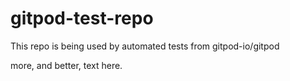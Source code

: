 # gitpod-test-repo

This repo is being used by automated tests from gitpod-io/gitpod

more, and better, text here.
